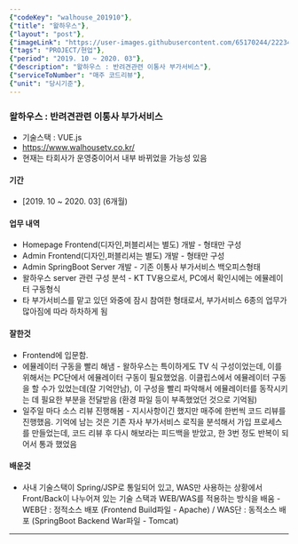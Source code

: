 ```yaml
---
{"codeKey": "walhouse_201910"},
{"title": "왈하우스"},
{"layout": "post"},
{"imageLink": "https://user-images.githubusercontent.com/65170244/222340947-8742f2e7-cfe3-4f5e-bb13-ca043aaaa3a9.png"},
{"tags": "PROJECT/현업"},
{"period": "2019. 10 ~ 2020. 03"},
{"description": "왈하우스 : 반려견관련 이통사 부가서비스"},
{"serviceToNumber": "매주 코드리뷰"},
{"unit": "당시기준"},
---
```


### 왈하우스 : 반려견관련 이통사 부가서비스

- 기술스택 : VUE.js
- https://www.walhousetv.co.kr/
- 현재는 타회사가 운영중이어서 내부 바뀌었을 가능성 있음

#### 기간

- [2019. 10 ~ 2020. 03] (6개월)

#### 업무 내역

- Homepage Frontend(디자인,퍼블리셔는 별도) 개발 - 형태만 구성
- Admin Frontend(디자인,퍼블리셔는 별도) 개발 - 형태만 구성
- Admin SpringBoot Server 개발 - 기존 이통사 부가서비스 백오피스형태
- 왈하우스 server 관련 구성 분석 - KT TV용으로서, PC에서 확인시에는 에뮬레이터 구동형식
- 타 부가서비스를 맡고 있던 와중에 잠시 참여한 형태로서, 부가서비스 6종의 업무가 많아짐에 따라 하차하게 됨

#### 잘한것

- Frontend에 입문함.
- 에뮬레이터 구동을 빨리 해냄 - 왈하우스는 특이하게도 TV 식 구성이었는데, 이를 위해서는 PC단에서 에뮬레이터 구동이 필요했었음. 이클립스에서 에뮬레이터 구동을 할 수가 있었는데(잘 기억안남), 이 구성을 빨리 파악해서 에뮬레이터를 동작시키는 데 필요한 부분을 전달받음 (환경 파일 등이 부족했었던 것으로 기억됨)
- 일주일 마다 소스 리뷰 진행해봄 - 지시사항이긴 했지만 매주에 한번씩 코드 리뷰를 진행했음. 기억에 남는 것은 기존 자사 부가서비스 로직을 분석해서 가입 프로세스를 만들었는데, 코드 리뷰 후 다시 해보라는 피드백을 받았고, 한 3번 정도 반복이 되어서 통과 했었음

#### 배운것

- 사내 기술스택이 Spring/JSP로 통일되어 있고, WAS만 사용하는 상황에서 Front/Back이 나누어져 있는 기술 스택과 WEB/WAS를 적용하는 방식을 배움 - WEB단 : 정적소스 배포 (Frontend Build파일 - Apache) / WAS단 : 동적소스 배포 (SpringBoot Backend War파일 - Tomcat)

---
